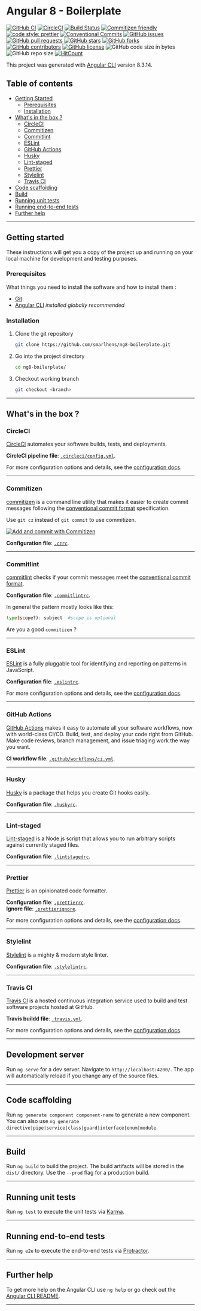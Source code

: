 # Angular 8 - Boilerplate

[![GitHub CI](https://github.com/smarlhens/ng8-boilerplate/workflows/CI/badge.svg)](https://github.com/smarlhens/ng8-boilerplate/actions?query=workflow%3ACI)
[![CircleCI](https://circleci.com/gh/smarlhens/ng8-boilerplate.svg?style=svg)](https://circleci.com/gh/smarlhens/ng8-boilerplate)
[![Build Status](https://travis-ci.com/smarlhens/ng8-boilerplate.svg?branch=master)](https://travis-ci.com/smarlhens/ng8-boilerplate)
[![Commitizen friendly](https://img.shields.io/badge/commitizen-friendly-brightgreen.svg)](http://commitizen.github.io/cz-cli/)
[![code style: prettier](https://img.shields.io/badge/code_style-prettier-ff69b4.svg)](https://github.com/prettier/prettier)
[![Conventional Commits](https://img.shields.io/badge/Conventional%20Commits-1.0.0-yellow.svg)](https://conventionalcommits.org)
[![GitHub issues](https://img.shields.io/github/issues/smarlhens/ng8-boilerplate)](https://github.com/smarlhens/ng8-boilerplate/issues)
[![GitHub pull requests](https://img.shields.io/github/issues-pr/smarlhens/ng8-boilerplate)](https://github.com/smarlhens/ng8-boilerplate/pulls)
[![GitHub stars](https://img.shields.io/github/stars/smarlhens/ng8-boilerplate)](https://github.com/smarlhens/ng8-boilerplate/stargazers)
[![GitHub forks](https://img.shields.io/github/forks/smarlhens/ng8-boilerplate)](https://github.com/smarlhens/ng8-boilerplate/network)
[![GitHub contributors](https://img.shields.io/github/contributors/smarlhens/ng8-boilerplate)](https://github.com/smarlhens/ng8-boilerplate/graphs/contributors)
[![GitHub license](https://img.shields.io/github/license/smarlhens/ng8-boilerplate)](https://github.com/smarlhens/ng8-boilerplate)
![GitHub code size in bytes](https://img.shields.io/github/languages/code-size/smarlhens/ng8-boilerplate)
![GitHub repo size](https://img.shields.io/github/repo-size/smarlhens/ng8-boilerplate)
[![HitCount](http://hits.dwyl.io/smarlhens/ng8-boilerplate.svg)](http://hits.dwyl.io/smarlhens/ng8-boilerplate)

This project was generated with [Angular CLI](https://github.com/angular/angular-cli) version 8.3.14.

## Table of contents 
- [Getting Started](#getting-started)
  - [Prerequisites](#prerequisites)
  - [Installation](#installation)
- [What's in the box ?](#whats-in-the-box-)
  - [CircleCI](#circleci)
  - [Commitizen](#commitizen)
  - [Commitlint](#commitlint)
  - [ESLint](#eslint)
  - [GitHub Actions](#github-actions)
  - [Husky](#husky)
  - [Lint-staged](#lint-staged)
  - [Prettier](#prettier)
  - [Stylelint](#stylelint)
  - [Travis CI](#travis-ci)
- [Code scaffolding](#code-scaffolding)
- [Build](#build)
- [Running unit tests](#running-unit-tests)
- [Running end-to-end tests](#running-end-to-end-tests)
- [Further help](#further-help)
---

## Getting started

These instructions will get you a copy of the project up and running on your local machine for development and testing purposes.

### Prerequisites

What things you need to install the software and how to install them : 

* [Git](https://git-scm.com/)
* [Angular CLI](https://cli.angular.io/) *installed globally recommended*

### Installation

1. Clone the git repository

   ```bash
   git clone https://github.com/smarlhens/ng8-boilerplate.git
   ```

1. Go into the project directory

   ```bash
   cd ng8-boilerplate/
   ```

1. Checkout working branch

   ```bash
   git checkout <branch>
   ```

---

## What's in the box ?

### CircleCI

[CircleCI](https://circleci.com/) automates your software builds, tests, and deployments.

**CircleCI pipeline file**: [```.circleci/config.yml```](https://github.com/smarlhens/ng8-boilerplate/blob/master/.circleci/config.yml).

For more configuration options and details, see the [configuration docs](https://circleci.com/docs/).

---

### Commitizen

[commitizen](https://github.com/commitizen/cz-cli) is a command line utility that makes it easier to create commit messages following the [conventional commit format](https://conventionalcommits.org) specification.

Use ```git cz``` instead of ```git commit``` to use commitizen.

[![Add and commit with Commitizen](https://github.com/commitizen/cz-cli/raw/master/meta/screenshots/add-commit.png)](https://github.com/commitizen/cz-cli/raw/master/meta/screenshots/add-commit.png)

**Configuration file**: [```.czrc```](https://github.com/smarlhens/ng8-boilerplate/blob/master/.czrc).

---

### Commitlint

[commitlint](https://github.com/conventional-changelog/commitlint) checks if your commit messages meet the [conventional commit format](https://conventionalcommits.org).

**Configuration file**: [```.commitlintrc```](https://github.com/smarlhens/ng8-boilerplate/blob/master/.commitlintrc).

In general the pattern mostly looks like this:
```sh
type(scope?): subject  #scope is optional
```
Are you a good `commitizen` ?

---

### ESLint

[ESLint](https://eslint.org/) is a fully pluggable tool for identifying and reporting on patterns in JavaScript.

**Configuration file**: [```.eslintrc```](https://github.com/smarlhens/ng8-boilerplate/blob/master/.eslintrc).

For more configuration options and details, see the [configuration docs](https://eslint.org/docs/user-guide/configuring).

---

### GitHub Actions

[GitHub Actions](https://github.com/features/actions) makes it easy to automate all your software workflows, now with world-class CI/CD. Build, test, and deploy your code right from GitHub. Make code reviews, branch management, and issue triaging work the way you want.

**CI workflow file**: [```.github/workflows/ci.yml```](https://github.com/smarlhens/ng8-boilerplate/blob/master/.github/workflows/ci.yml).

---

### Husky

[Husky](https://github.com/typicode/husky) is a package that helps you create Git hooks easily.

**Configuration file**: [```.huskyrc```](https://github.com/smarlhens/ng8-boilerplate/blob/master/.huskyrc).

---

### Lint-staged

[Lint-staged](https://github.com/okonet/lint-staged) is a Node.js script that allows you to run arbitrary scripts against currently staged files.

**Configuration file**: [```.lintstagedrc```](https://github.com/smarlhens/ng8-boilerplate/blob/master/.lintstagedrc).

---

### Prettier

[Prettier](https://prettier.io/) is an opinionated code formatter.

**Configuration file**: [```.prettierrc```](https://github.com/smarlhens/ng8-boilerplate/blob/master/.prettierrc).  
**Ignore file**: [```.prettierignore```](https://github.com/smarlhens/ng8-boilerplate/blob/master/.prettierignore).  

For more configuration options and details, see the [configuration docs](https://prettier.io/docs/en/configuration.html).

---

### Stylelint

[Stylelint](https://stylelint.io/) is a mighty & modern style linter.

**Configuration file**: [```.stylelintrc```](https://github.com/smarlhens/ng8-boilerplate/blob/master/.stylelintrc).

---

### Travis CI

[Travis CI](https://travis-ci.com/) is a hosted continuous integration service used to build and test software projects hosted at GitHub.

**Travis buildd file**: [```.travis.yml```](https://github.com/smarlhens/ng8-boilerplate/blob/master/.travis.yml).

For more configuration options and details, see the [configuration docs](https://docs.travis-ci.com/).

---

## Development server

Run `ng serve` for a dev server. Navigate to `http://localhost:4200/`. The app will automatically reload if you change any of the source files.

---

## Code scaffolding

Run `ng generate component component-name` to generate a new component. You can also use `ng generate directive|pipe|service|class|guard|interface|enum|module`.

---

## Build

Run `ng build` to build the project. The build artifacts will be stored in the `dist/` directory. Use the `--prod` flag for a production build.

---

## Running unit tests

Run `ng test` to execute the unit tests via [Karma](https://karma-runner.github.io).

---

## Running end-to-end tests

Run `ng e2e` to execute the end-to-end tests via [Protractor](http://www.protractortest.org/).

---

## Further help

To get more help on the Angular CLI use `ng help` or go check out the [Angular CLI README](https://github.com/angular/angular-cli/blob/master/README.md).

---
